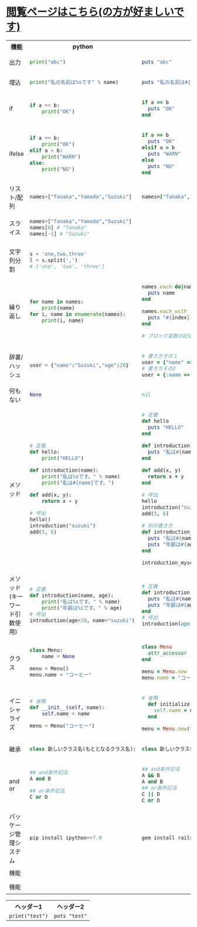 # [閲覧ページはこちら(の方が好ましいです)](https://github.com/a11wa11/memo/blob/main/10_python_ruby.md)

<table>
<th>機能</th>
<th>python</th>
<th>ruby</th>
<tr>
<td>出力</td>
<td>

```python
print("abc")
```
</td>
<td>

```ruby
puts "abc"
```
</td>
</tr>
<tr>
<td>埋込</td>
<td>

```python
print("私の名前は%sです" % name)
```
</td>
<td>
  
```ruby
puts "私の名前は#{name}です"
```
</td>
</tr>
<tr>
<td>if</td>
<td>

```python
if a == b:
    print("OK")
```
</td>
<td>

```ruby
if a == b
  puts "OK"
end
```
</td>
</tr>
<tr>
<td>ifelse</td>
<td>

```python
if a == b:
    print("OK")
elif a > b:
    print("WARN")
else:
    print("NG")
```
</td>
<td>

```ruby
if a == b
  puts "OK"
elsif a > b
  puts "WARN"
else
  puts "NG"
end
```
</td>
</tr>
<tr>
<td>リスト/配列</td>
<td>

```python
names=["Tanaka","Yamada","Suzuki"]
```
</td>
<td>

```ruby
names=["Tanaka","Yamada","Suzuki"]
```
</td>
</tr>
<tr>
<td>スライス</td>
<td>

```python
names=["Tanaka","Yamada","Suzuki"]
names[0] # "Tanaka"
names[-1] # "Suzuki"  
```
</td>
<td>

```ruby
```
</td>
</tr>
<tr>
<td>文字列分割</td>
<td>

```python
s = 'one,two,three'
l = s.split(',')
# ['one', 'two', 'three']
```
</td>
<td>

```ruby
```
</td>
</tr>

  
<tr>
<td>繰り返し</td>
<td>

```python
for name in names:
    print(name)
for i, name in enumerate(names):
    print(i, name)
```
</td>
<td>

```ruby
names.each do|name|
  puts name
end

names.each_with_index do |name, index|
  puts "#{index}. #{name}"
end

# ブロック変数の記述は|配列の要素として扱う変数名, インデックス番号として扱う変数名|
```
</td>
</tr>
<tr>
<td>辞書/ハッシュ</td>
<td>

```python
user = {"name":"Suzuki","age":20}
```
</td>
<td>

```ruby
# 書き方その１
user = {"name" => "Suzuki","age" => 20}
# 書き方その2
user = {:name => "Suzuki", :age => 20}
```
</td>
</tr>
<tr>
<td>何もない</td>
<td>

```python
None
```
</td>
<td>
  
```ruby
nil
```
</td>
</tr>
<tr>
<td>メソッド</td>
<td>

```python
# 定義
def hello:
    print("HELLO")

def introduction(name):
    print("私は%sです。" % name)
    print("私は#{name}です。")

def add(x, y):
    return x + y

# 呼出
hello()
introduction("suzuki")
add(5, 6)
```
</td>
<td>

```ruby
# 定義
def hello
  puts "HELLO"
end

def introduction(name)
  puts "私は#{name}です。"
end

def add(x, y)
  return x + y
end

# 呼出
hello
introduction("suzuki")
add(5, 6)

# 別の書き方
def introduction_myself name, age
  puts "私は#{name}です。"
  puts "年齢は#{age}です。"
end

introduction_myself "suzuki", 20
```
</td>
</tr>
<tr>
<td>メソッド(キーワード引数使用)</td>
<td>

```python
# 定義
def introduction(name, age):
    print("私は%sです。" % name)
    print("年齢は%iです。" % age)
# 呼出
introduction(age=20, name="suzuki")
```
</td>
<td>

```ruby
# 定義
def introduction(name:, age:)
  puts "私は#{name}です。"
  puts "年齢は#{age}です。"
end
# 呼出
introduction(age: 20, name: "suzuki")
```
</td>
</tr>
<tr>
<td>クラス</td>
<td>

```python
class Menu:
    name = None

menu = Menu()
menu.name = "コーヒー"
```
</td>
<td>

```ruby
class Menu
  attr_accessor :name
end

menu = Menu.new
menu.name = "コーヒー"

```
</td>
</tr>
<tr>
<td>イニシャライズ</td>
<td>

```python
# 省略
def __init__(self, name):
    self.name = name

menu = Menu("コーヒー")
```
</td>
<td>

```ruby
# 省略
  def initialize(name)
    self.name = name
  end

menu = Menu.new("コーヒー")

```
</td>
</tr>
<tr>
<td>継承</td>
<td>

```python
class 新しいクラス名(もととなるクラス名):
```
</td>
<td>

```ruby
class 新しいクラス名 < もととなるクラス名
```
</td>
</tr>
<tr>
<td>and or</td>
<td>

```python
## and条件記法
A and B

## or条件記法
C or D
```
</td>
<td>

```ruby
## and条件記法
A && B
A and B
## or条件記法
C || D
C or D
```
</td>
</tr>
<tr>
<td>パッケージ管理システム</td>
<td>

```python
pip install ipython==7.9
```
</td>
<td>

```ruby
gem install rails -v 5.1.6
```
</td>
</tr>
<tr>
<td>機能</td>
<td>

```python
```
</td>
<td>

```ruby
```
</td>
</tr>
<tr>
<td>機能</td>
<td>

```python
```
</td>
<td>

```ruby
```
</td>
</tr>
</table>

<table>
  <tr>
    <th>ヘッダー1</th>
    <th>ヘッダー2</th>
  </tr>
  <tr>
    <td><code>print("test")</code></td>
    <td><code>puts "test"</code></td>
  </tr>
</table>
